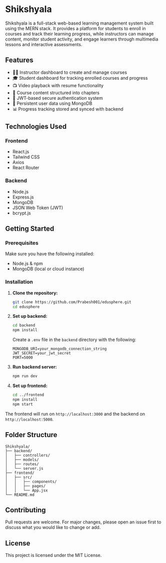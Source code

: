 # Shikshyala 

Shikshyala is a full-stack web-based learning management system built using the MERN stack. It provides a platform for students to enroll in courses and track their learning progress, while instructors can manage content, monitor student activity, and engage learners through multimedia lessons and interactive assessments.

## Features

- 👨‍🏫 Instructor dashboard to create and manage courses
- 🎓 Student dashboard for tracking enrolled courses and progress
- 📺 Video playback with resume functionality
- 📝 Course content structured into chapters
- 🔐 JWT-based secure authentication system
- 💾 Persistent user data using MongoDB
- 📊 Progress tracking stored and synced with backend

## Technologies Used

### Frontend
- React.js
- Tailwind CSS
- Axios
- React Router

### Backend
- Node.js
- Express.js
- MongoDB
- JSON Web Token (JWT)
- bcrypt.js

## Getting Started

### Prerequisites

Make sure you have the following installed:
- Node.js & npm
- MongoDB (local or cloud instance)

### Installation

1. **Clone the repository:**
   ```bash
   git clone https://github.com/Prabesh001/edusphere.git
   cd edusphere
   ```

2. **Set up backend:**
   ```bash
   cd backend
   npm install
   ```

   Create a `.env` file in the `backend` directory with the following:
   ```env
   MONGODB_URI=your_mongodb_connection_string
   JWT_SECRET=your_jwt_secret
   PORT=5000
   ```

3. **Run backend server:**
   ```bash
   npm run dev
   ```

4. **Set up frontend:**
   ```bash
   cd ../frontend
   npm install
   npm start
   ```

The frontend will run on `http://localhost:3000` and the backend on `http://localhost:5000`.

## Folder Structure

```
Shikshyala/
├── backend/
│   ├── controllers/
│   ├── models/
│   ├── routes/
│   └── server.js
├── frontend/
│   ├── src/
│   │   ├── components/
│   │   ├── pages/
│   │   └── App.jsx
└── README.md
```

## Contributing

Pull requests are welcome. For major changes, please open an issue first to discuss what you would like to change or add.

## License

This project is licensed under the MIT License.
